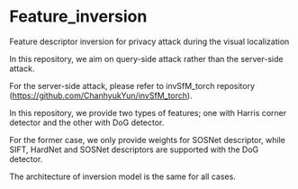 # Feature_inversion
Feature descriptor inversion for privacy attack during the visual localization

In this repository, we aim on query-side attack rather than the server-side attack.

For the server-side attack, please refer to invSfM_torch repository (https://github.com/ChanhyukYun/invSfM_torch).


In this repository, we provide two types of features; one with Harris corner detector and the other with DoG detector.

For the former case, we only provide weights for SOSNet descriptor, while SIFT, HardNet and SOSNet descriptors are supported with the DoG detector.

The architecture of inversion model is the same for all cases.
